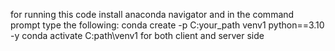 for running this code install anaconda navigator
and in the command prompt type the following:
conda create -p C:your_path venv1 python==3.10 -y
conda activate C:path\venv1 for both client and server side
